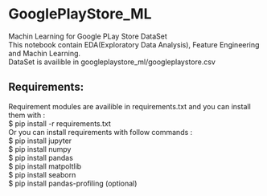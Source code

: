 # GooglePlayStore_ML
Machin Learning for Google PLay Store DataSet</br>
This notebook contain EDA(Exploratory Data Analysis), Feature Engineering and Machin Learning.</br>
DataSet is availible in googleplaystore_ml/googleplaystore.csv</br>
## Requirements:
Requirement modules are availible in requirements.txt and you can install them with :</br>
$ pip install -r requirements.txt </br>
Or you can install requirements with follow commands :</br>
$ pip install jupyter</br>
$ pip install numpy</br>
$ pip install pandas</br>
$ pip install matpoltlib</br>
$ pip install seaborn</br>
$ pip install pandas-profiling (optional)</br>
